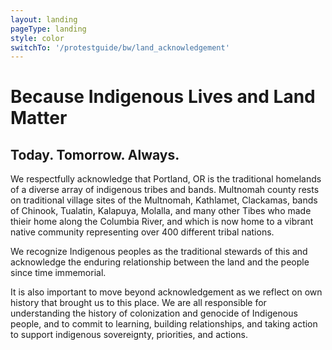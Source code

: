 ```yaml
---
layout: landing
pageType: landing
style: color
switchTo: '/protestguide/bw/land_acknowledgement'
---
```


# Because Indigenous Lives and Land Matter
## Today. Tomorrow. Always.

We respectfully acknowledge that Portland, OR is the traditional homelands of a diverse array of indigenous tribes and bands. Multnomah county rests on traditional village sites of the Multnomah, Kathlamet, Clackamas, bands of Chinook, Tualatin, Kalapuya, Molalla, and many other Tibes who made thieir home along the Columbia River, and which is now home to a vibrant native community representing over 400 different tribal nations.

We recognize Indigenous peoples as the traditional stewards of this and acknowledge the enduring relationship between the land and the people since time immemorial.

It is also important to move beyond acknowledgement as we reflect on own history that brought us to this place. We are all responsible for understanding the history of colonization and genocide of Indigenous people, and to commit to learning, building relationships, and taking action to support indigenous sovereignty, priorities, and actions.